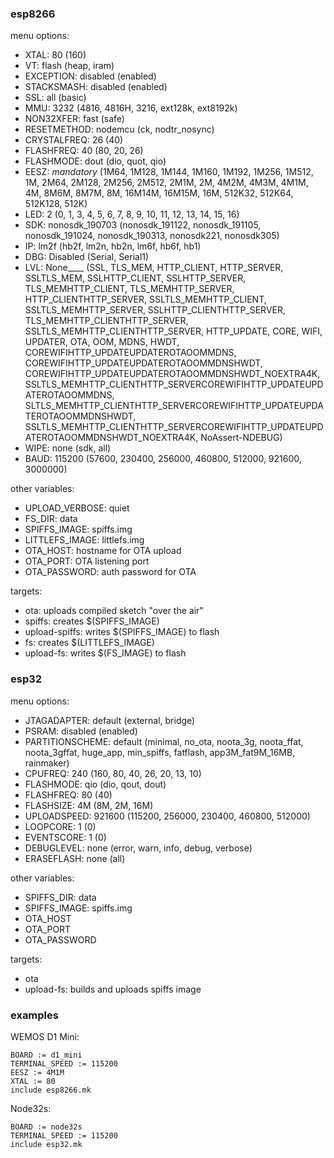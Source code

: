 ### esp8266

menu options:
- XTAL: 80 (160)
- VT: flash (heap, iram)
- EXCEPTION: disabled (enabled)
- STACKSMASH: disabled (enabled)
- SSL: all (basic)
- MMU: 3232 (4816, 4816H, 3216, ext128k, ext8192k)
- NON32XFER: fast (safe)
- RESETMETHOD: nodemcu (ck, nodtr_nosync)
- CRYSTALFREQ: 26 (40)
- FLASHFREQ: 40 (80, 20, 26)
- FLASHMODE: dout (dio, quot, qio)
- EESZ: _mandatory_ (1M64, 1M128, 1M144, 1M160, 1M192, 1M256, 1M512, 1M, 2M64, 2M128, 2M256, 2M512, 2M1M, 2M, 4M2M, 4M3M, 4M1M, 4M, 
			8M6M, 8M7M, 8M, 16M14M, 16M15M, 16M, 512K32, 512K64, 512K128, 512K)
- LED: 2 (0, 1, 3, 4, 5, 6, 7, 8, 9, 10, 11, 12, 13, 14, 15, 16)
- SDK: nonosdk_190703 (nonosdk_191122, nonosdk_191105, nonosdk_191024, nonosdk_190313, nonosdk221, nonosdk305)
- IP: lm2f (hb2f, lm2n, hb2n, lm6f, hb6f, hb1)
- DBG: Disabled (Serial, Serial1)
- LVL: None____ (SSL, TLS_MEM, HTTP_CLIENT, HTTP_SERVER, SSLTLS_MEM, SSLHTTP_CLIENT, SSLHTTP_SERVER, TLS_MEMHTTP_CLIENT, TLS_MEMHTTP_SERVER, HTTP_CLIENTHTTP_SERVER, 
			SSLTLS_MEMHTTP_CLIENT, SSLTLS_MEMHTTP_SERVER, SSLHTTP_CLIENTHTTP_SERVER, TLS_MEMHTTP_CLIENTHTTP_SERVER, SSLTLS_MEMHTTP_CLIENTHTTP_SERVER, HTTP_UPDATE, 
			CORE, WIFI, UPDATER, OTA, OOM, MDNS, HWDT, COREWIFIHTTP_UPDATEUPDATEROTAOOMMDNS, COREWIFIHTTP_UPDATEUPDATEROTAOOMMDNSHWDT, 
			COREWIFIHTTP_UPDATEUPDATEROTAOOMMDNSHWDT_NOEXTRA4K, SSLTLS_MEMHTTP_CLIENTHTTP_SERVERCOREWIFIHTTP_UPDATEUPDATEROTAOOMMDNS, 
			SLTLS_MEMHTTP_CLIENTHTTP_SERVERCOREWIFIHTTP_UPDATEUPDATEROTAOOMMDNSHWDT, SSLTLS_MEMHTTP_CLIENTHTTP_SERVERCOREWIFIHTTP_UPDATEUPDATEROTAOOMMDNSHWDT_NOEXTRA4K, 
			NoAssert-NDEBUG)
- WIPE: none (sdk, all)
- BAUD: 115200 (57600, 230400, 256000, 460800, 512000, 921600, 3000000)

other variables:
- UPLOAD_VERBOSE: quiet
- FS_DIR: data
- SPIFFS_IMAGE: spiffs.img
- LITTLEFS_IMAGE: littlefs.img
- OTA_HOST: hostname for OTA upload
- OTA_PORT: OTA listening port
- OTA_PASSWORD: auth password for OTA

targets:
- ota: uploads compiled sketch "over the air"
- spiffs: creates $(SPIFFS_IMAGE)
- upload-spiffs: writes $(SPIFFS_IMAGE) to flash
- fs: creates $(LITTLEFS_IMAGE)
- upload-fs: writes $(FS_IMAGE) to flash

### esp32

menu options:
- JTAGADAPTER: default (external, bridge)
- PSRAM: disabled (enabled)
- PARTITIONSCHEME: default (minimal, no_ota, noota_3g, noota_ffat, noota_3gffat, huge_app, min_spiffs, fatflash, app3M_fat9M_16MB, rainmaker)
- CPUFREQ: 240 (160, 80, 40, 26, 20, 13, 10)
- FLASHMODE: qio (dio, qout, dout)
- FLASHFREQ: 80 (40)
- FLASHSIZE: 4M (8M, 2M, 16M)
- UPLOADSPEED: 921600 (115200, 256000, 230400, 460800, 512000)
- LOOPCORE: 1 (0)
- EVENTSCORE: 1 (0)
- DEBUGLEVEL: none (error, warn, info, debug, verbose)
- ERASEFLASH: none (all)

other variables:
- SPIFFS_DIR: data
- SPIFFS_IMAGE: spiffs.img
- OTA_HOST
- OTA_PORT
- OTA_PASSWORD

targets:
- ota
- upload-fs: builds and uploads spiffs image

### examples

WEMOS D1 Mini:
```
BOARD := d1_mini
TERMINAL_SPEED := 115200
EESZ := 4M1M
XTAL := 80
include esp8266.mk
```

Node32s:
```
BOARD := node32s
TERMINAL_SPEED := 115200
include esp32.mk
```
